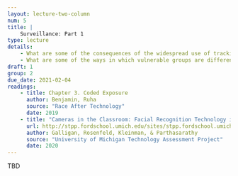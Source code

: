 ```yaml
---
layout: lecture-two-column
num: 5
title: |
    Surveillance: Part 1
type: lecture
details: 
    - What are some of the consequences of the widespread use of tracking and surveilance techologies?
    - What are some of the ways in which vulnerable groups are differentially impacted?
draft: 1
group: 2
due_date: 2021-02-04
readings:
    - title: Chapter 3. Coded Exposure
      author: Benjamin, Ruha
      source: "Race After Technology"
      date: 2019
    - title: "Cameras in the Classroom: Facial Recognition Technology in Schools"
      url: http://stpp.fordschool.umich.edu/sites/stpp.fordschool.umich.edu/files/file-assets/cameras_in_the_classroom_full_report.pdf
      author: Galligan, Rosenfeld, Kleinman, & Parthasarathy
      source: "University of Michigan Technology Assessment Project"
      date: 2020
---
```


TBD

